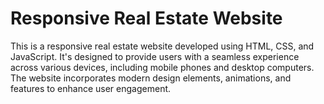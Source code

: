 <h1>
  Responsive Real Estate Website
</h1>
<p>This is a responsive real estate website developed using HTML, CSS, and JavaScript. It's designed to provide users with a seamless experience across various devices, including mobile phones and desktop computers. The website incorporates modern design elements, animations, and features to enhance user engagement.</p>
